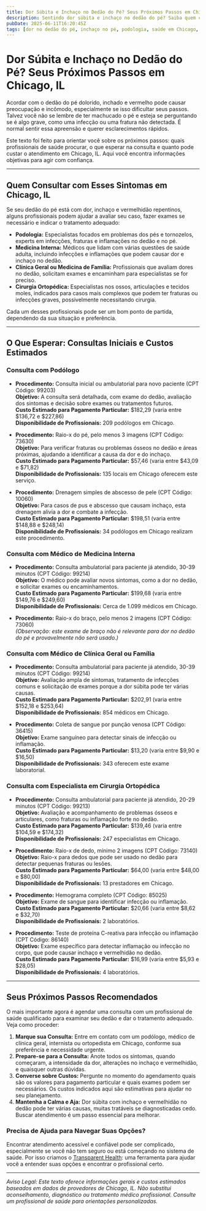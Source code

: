 ```yaml
---
title: Dor Súbita e Inchaço no Dedão do Pé? Seus Próximos Passos em Chicago, IL  
description: Sentindo dor súbita e inchaço no dedão do pé? Saiba quem consultar e o custo estimado do atendimento em Chicago, IL para obter o auxílio correto rapidamente.  
pubDate: 2025-06-11T16:20:45Z  
tags: [dor no dedão do pé, inchaço no pé, podologia, saúde em Chicago, custos médicos, orientação em saúde]  
---
```


# Dor Súbita e Inchaço no Dedão do Pé? Seus Próximos Passos em Chicago, IL

Acordar com o dedão do pé dolorido, inchado e vermelho pode causar preocupação e incômodo, especialmente se isso dificultar seus passos. Talvez você não se lembre de ter machucado o pé e esteja se perguntando se é algo grave, como uma infecção ou uma fratura não detectada. É normal sentir essa apreensão e querer esclarecimentos rápidos.

Este texto foi feito para orientar você sobre os próximos passos: quais profissionais de saúde procurar, o que esperar na consulta e quanto pode custar o atendimento em Chicago, IL. Aqui você encontra informações objetivas para agir com confiança.

---

## Quem Consultar com Esses Sintomas em Chicago, IL

Se seu dedão do pé está com dor, inchaço e vermelhidão repentinos, alguns profissionais podem ajudar a avaliar seu caso, fazer exames se necessário e indicar o tratamento adequado:

- **Podologia:** Especialistas focados em problemas dos pés e tornozelos, experts em infecções, fraturas e inflamações no dedão e no pé.
- **Medicina Interna:** Médicos que lidam com várias questões de saúde adulta, incluindo infecções e inflamações que podem causar dor e inchaço no dedão.
- **Clínica Geral ou Medicina de Família:** Profissionais que avaliam dores no dedão, solicitam exames e encaminham para especialistas se for preciso.
- **Cirurgia Ortopédica:** Especialistas nos ossos, articulações e tecidos moles, indicados para casos mais complexos que podem ter fraturas ou infecções graves, possivelmente necessitando cirurgia.

Cada um desses profissionais pode ser um bom ponto de partida, dependendo da sua situação e preferência.

---

## O Que Esperar: Consultas Iniciais e Custos Estimados

### Consulta com Podólogo

- **Procedimento:** Consulta inicial ou ambulatorial para novo paciente (CPT Código: 99203)  
  **Objetivo:** A consulta será detalhada, com exame do dedão, avaliação dos sintomas e decisão sobre exames ou tratamentos futuros.  
  **Custo Estimado para Pagamento Particular:** $182,29 (varia entre $136,72 e $227,86)  
  **Disponibilidade de Profissionais:** 209 podólogos em Chicago.

- **Procedimento:** Raio-x do pé, pelo menos 3 imagens (CPT Código: 73630)  
  **Objetivo:** Para verificar fraturas ou problemas ósseos no dedão e áreas próximas, ajudando a identificar a causa da dor e do inchaço.  
  **Custo Estimado para Pagamento Particular:** $57,46 (varia entre $43,09 e $71,82)  
  **Disponibilidade de Profissionais:** 135 locais em Chicago oferecem este serviço.

- **Procedimento:** Drenagem simples de abscesso de pele (CPT Código: 10060)  
  **Objetivo:** Para casos de pus e abscesso que causam inchaço, esta drenagem alivia a dor e combate a infecção.  
  **Custo Estimado para Pagamento Particular:** $198,51 (varia entre $148,88 e $248,14)  
  **Disponibilidade de Profissionais:** 34 podólogos em Chicago realizam este procedimento.

### Consulta com Médico de Medicina Interna

- **Procedimento:** Consulta ambulatorial para paciente já atendido, 30-39 minutos (CPT Código: 99214)  
  **Objetivo:** O médico pode avaliar novos sintomas, como a dor no dedão, e solicitar exames ou encaminhamentos.  
  **Custo Estimado para Pagamento Particular:** $199,68 (varia entre $149,76 e $249,60)  
  **Disponibilidade de Profissionais:** Cerca de 1.099 médicos em Chicago.

- **Procedimento:** Raio-x do braço, pelo menos 2 imagens (CPT Código: 73060)  
  *(Observação: este exame de braço não é relevante para dor no dedão do pé e provavelmente não será usado.)*

### Consulta com Médico de Clínica Geral ou Família

- **Procedimento:** Consulta ambulatorial para paciente já atendido, 30-39 minutos (CPT Código: 99214)  
  **Objetivo:** Avaliação ampla de sintomas, tratamento de infecções comuns e solicitação de exames porque a dor súbita pode ter várias causas.  
  **Custo Estimado para Pagamento Particular:** $202,91 (varia entre $152,18 e $253,64)  
  **Disponibilidade de Profissionais:** 854 médicos em Chicago.

- **Procedimento:** Coleta de sangue por punção venosa (CPT Código: 36415)  
  **Objetivo:** Exame sanguíneo para detectar sinais de infecção ou inflamação.  
  **Custo Estimado para Pagamento Particular:** $13,20 (varia entre $9,90 e $16,50)  
  **Disponibilidade de Profissionais:** 343 oferecem este exame laboratorial.

### Consulta com Especialista em Cirurgia Ortopédica

- **Procedimento:** Consulta ambulatorial para paciente já atendido, 20-29 minutos (CPT Código: 99213)  
  **Objetivo:** Avaliação e acompanhamento de problemas ósseos e articulares, como fraturas ou inflamação forte no dedão.  
  **Custo Estimado para Pagamento Particular:** $139,46 (varia entre $104,59 e $174,32)  
  **Disponibilidade de Profissionais:** 247 especialistas em Chicago.

- **Procedimento:** Raio-x de dedo, mínimo 2 imagens (CPT Código: 73140)  
  **Objetivo:** Raio-x para dedos que pode ser usado no dedão para detectar pequenas fraturas ou lesões.  
  **Custo Estimado para Pagamento Particular:** $64,00 (varia entre $48,00 e $80,00)  
  **Disponibilidade de Profissionais:** 13 prestadores em Chicago.

- **Procedimento:** Hemograma completo (CPT Código: 85025)  
  **Objetivo:** Exame de sangue para identificar infecção ou inflamação.  
  **Custo Estimado para Pagamento Particular:** $20,66 (varia entre $8,62 e $32,70)  
  **Disponibilidade de Profissionais:** 2 laboratórios.

- **Procedimento:** Teste de proteína C-reativa para infecção ou inflamação (CPT Código: 86140)  
  **Objetivo:** Exame específico para detectar inflamação ou infecção no corpo, que pode causar inchaço e vermelhidão no dedão.  
  **Custo Estimado para Pagamento Particular:** $16,99 (varia entre $5,93 e $28,05)  
  **Disponibilidade de Profissionais:** 4 laboratórios.

---

## Seus Próximos Passos Recomendados

O mais importante agora é agendar uma consulta com um profissional de saúde qualificado para examinar seu dedão e dar o tratamento adequado. Veja como proceder:

1. **Marque sua Consulta:** Entre em contato com um podólogo, médico de clínica geral, internista ou ortopedista em Chicago, conforme sua preferência e necessidade urgente.  
2. **Prepare-se para a Consulta:** Anote todos os sintomas, quando começaram, a intensidade da dor, alterações no inchaço e vermelhidão, e quaisquer outras dúvidas.  
3. **Converse sobre Custos:** Pergunte no momento do agendamento quais são os valores para pagamento particular e quais exames podem ser necessários. Os custos indicados aqui são estimativas para ajudar no seu planejamento.  
4. **Mantenha a Calma e Aja:** Dor súbita com inchaço e vermelhidão no dedão pode ter várias causas, muitas tratáveis se diagnosticadas cedo. Buscar atendimento é um passo essencial para melhorar.

### Precisa de Ajuda para Navegar Suas Opções?

Encontrar atendimento acessível e confiável pode ser complicado, especialmente se você não tem seguro ou está começando no sistema de saúde. Por isso criamos o [Transparent Health](https://transparenthealth.ai): uma ferramenta para ajudar você a entender suas opções e encontrar o profissional certo.

---

*Aviso Legal: Este texto oferece informações gerais e custos estimados baseados em dados de provedores de Chicago, IL. Não substitui aconselhamento, diagnóstico ou tratamento médico profissional. Consulte um profissional de saúde para orientações personalizadas.*